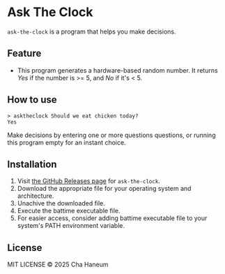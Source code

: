 # Ask The Clock
`ask-the-clock` is a program that helps you make decisions.

## Feature
- This program generates a hardware-based random number. It returns *Yes* if the number is >= 5, and *No* if it's < 5.

## How to use
```shell
> asktheclock Should we eat chicken today?
Yes
```
Make decisions by entering one or more questions questions, or running this program empty for an instant choice.


## Installation
1. Visit [the GitHub Releases page](https://github.com/chebread/ask-the-clock/releases) for `ask-the-clock`.
2. Download the appropriate file for your operating system and architecture.
3. Unachive the downloaded file.
4. Execute the battime executable file.
5. For easier access, consider adding battime executable file to your system's PATH environment variable.

## License
MIT LICENSE &copy; 2025 Cha Haneum
